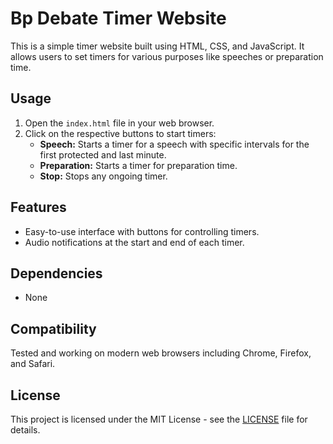 # Bp Debate Timer Website

This is a simple timer website built using HTML, CSS, and JavaScript. It allows users to set timers for various purposes like speeches or preparation time. 

## Usage
1. Open the `index.html` file in your web browser.
2. Click on the respective buttons to start timers:
   - **Speech:** Starts a timer for a speech with specific intervals for the first protected and last minute.
   - **Preparation:** Starts a timer for preparation time.
   - **Stop:** Stops any ongoing timer.

## Features
- Easy-to-use interface with buttons for controlling timers.
- Audio notifications at the start and end of each timer.

## Dependencies
- None

## Compatibility
Tested and working on modern web browsers including Chrome, Firefox, and Safari.

## License
This project is licensed under the MIT License - see the [LICENSE](LICENSE) file for details.
